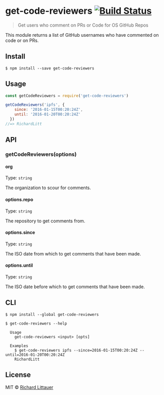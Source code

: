 # get-code-reviewers [![Build Status](https://travis-ci.org/RichardLitt/get-code-reviewers.svg?branch=master)](https://travis-ci.org/RichardLitt/get-code-reviewers)

> Get users who comment on PRs or Code for OS GitHub Repos

This module returns a list of GitHub usernames who have commented on code or on PRs.


## Install

```
$ npm install --save get-code-reviewers
```


## Usage

```js
const getCodeReviewers = require('get-code-reviewers')

getCodeReviewers('ipfs', {
    since: '2016-01-15T00:20:24Z',
    until: '2016-01-20T00:20:24Z'
  })
//=> RichardLitt
```


## API

### getCodeReviewers(options)

#### org

Type: `string`

The organization to scour for comments.

#### options.repo

Type: `string`

The repository to get comments from.

#### options.since

Type: `string`

The ISO date from which to get comments that have been made.

#### options.until

Type: `string`

The ISO date before which to get comments that have been made.

## CLI

```
$ npm install --global get-code-reviewers
```

```
$ get-code-reviewers --help

  Usage
    get-code-reviewers <input> [opts]

  Examples
    $ get-code-reviewers ipfs --since=2016-01-15T00:20:24Z --until=2016-01-20T00:20:24Z
    RichardLitt
```


## License

MIT © [Richard Littauer](http://burntfen.com)
